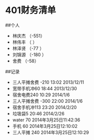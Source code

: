 ﻿# 401财务清单

##个人
- 林庆杰  （-551）
- 林伟丰  （    ）
- 林泽贤  （-77 ）
- 刘锦源  （-180 ）
- 舍费    （-58）

##记录
- 三人平摊舍费 -210  13:02 2013/12/11
- 宽带手机冲60 18:44 2013/12/30
- 宿舍电费240 10:29 2014/1/6
- 三人平摊舍费 -300 22:00 2014/1/6
- 宿舍手机冲113 23:20 2014/2/20
- 垃圾袋5 20:46 2014/2/26
- water 70 2014年3月25日11:42:36
- 手机 60 2014年3月25日12:10:02
- 三人平摊 240 2014年3月25日12:10:29
